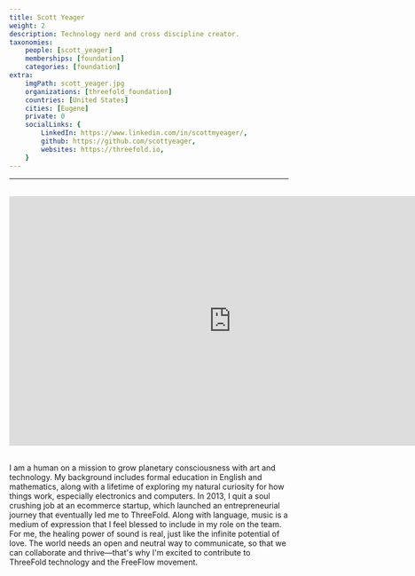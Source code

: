 ```yaml
---
title: Scott Yeager
weight: 2
description: Technology nerd and cross discipline creator.
taxonomies:
    people: [scott_yeager]
    memberships: [foundation]
    categories: [foundation]
extra:
    imgPath: scott_yeager.jpg
    organizations: [threefold_foundation]
    countries: [United States]
    cities: [Eugene]
    private: 0
    socialLinks: {
        LinkedIn: https://www.linkedin.com/in/scottmyeager/,
        github: https://github.com/scottyeager,
        websites: https://threefold.io,
    }
---
```


---

<BR>
<div class="aspect-w-16 aspect-h-9">
<iframe src="https://player.vimeo.com/video/596384330" width="800" height="450" frameborder="0" allow="autoplay; fullscreen" allowfullscreen></iframe>
</div>
<BR>


I am a human on a mission to grow planetary consciousness with art and technology. My background includes formal education in English and mathematics, along with a lifetime of exploring my natural curiosity for how things work, especially electronics and computers. In 2013, I quit a soul crushing job at an ecommerce startup, which launched an entrepreneurial journey that eventually led me to ThreeFold. Along with language, music is a medium of expression that I feel blessed to include in my role on the team. For me, the healing power of sound is real, just like the infinite potential of love. The world needs an open and neutral way to communicate, so that we can collaborate and thrive—that's why I'm excited to contribute to ThreeFold technology and the FreeFlow movement.
